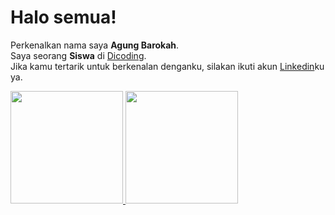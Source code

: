 # Halo semua! 

Perkenalkan nama saya **Agung Barokah**.  
Saya seorang **Siswa** di [Dicoding](https://www.dicoding.com/).  
Jika kamu tertarik untuk berkenalan denganku, silakan ikuti akun [Linkedin](www.linkedin.com/in/agung-barokah-b7a073232)ku ya.

<p align="left">
<a href="https://github.com/gilangadhan">
  <img height="180em" src="https://github-readme-stats-eight-theta.vercel.app/api?username=gilangadhan&show_icons=true&theme=algolia&include_all_commits=true&count_private=true"/>
  <img height="180em" src="https://github-readme-stats-eight-theta.vercel.app/api/top-langs/?username=gilangadhan&layout=compact&langs_count=8&theme=algolia"/>
</a>
</p>
